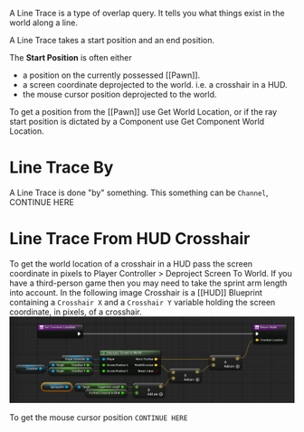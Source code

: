 A Line Trace is a type of overlap query.
It tells you what things exist in the world along a line.

A Line Trace takes a start position and an end position.

The **Start Position** is often either
- a position on the currently possessed [[Pawn]].
- a screen coordinate deprojected to the world. i.e. a crosshair in a HUD.
- the mouse cursor position deprojected to the world.

To get a position from the [[Pawn]] use Get World Location, or if the ray start position is dictated by a Component use Get Component World Location.

# Line Trace By
A Line Trace is done "by" something.
This something can be `Channel`, CONTINUE HERE

# Line Trace From HUD Crosshair
To get the world location of a crosshair in a HUD pass the screen coordinate in pixels to Player Controller > Deproject Screen To World.
If you have a third-person game then you may need to take the sprint arm length into account.
In the following image Crosshair is a [[HUD]] Blueprint containing a `Crosshair X` and a `Crosshair Y` variable holding the screen coordinate, in pixels, of a crosshair.
![](./Images/Crosshair_and_springarm_deproject.png)

To get the mouse cursor position `CONTINUE HERE`

